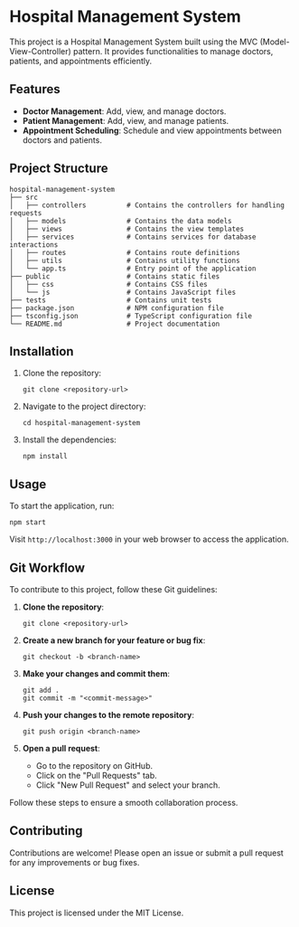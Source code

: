 # Hospital Management System

This project is a Hospital Management System built using the MVC (Model-View-Controller) pattern. It provides functionalities to manage doctors, patients, and appointments efficiently.

## Features

- **Doctor Management**: Add, view, and manage doctors.
- **Patient Management**: Add, view, and manage patients.
- **Appointment Scheduling**: Schedule and view appointments between doctors and patients.

## Project Structure

```
hospital-management-system
├── src
│   ├── controllers          # Contains the controllers for handling requests
│   ├── models               # Contains the data models
│   ├── views                # Contains the view templates
│   ├── services             # Contains services for database interactions
│   ├── routes               # Contains route definitions
│   ├── utils                # Contains utility functions
│   └── app.ts               # Entry point of the application
├── public                   # Contains static files
│   ├── css                  # Contains CSS files
│   └── js                   # Contains JavaScript files
├── tests                    # Contains unit tests
├── package.json             # NPM configuration file
├── tsconfig.json            # TypeScript configuration file
└── README.md                # Project documentation
```

## Installation

1. Clone the repository:
   ```
   git clone <repository-url>
   ```
2. Navigate to the project directory:
   ```
   cd hospital-management-system
   ```
3. Install the dependencies:
   ```
   npm install
   ```

## Usage

To start the application, run:
```
npm start
```

Visit `http://localhost:3000` in your web browser to access the application.

## Git Workflow

To contribute to this project, follow these Git guidelines:

1. **Clone the repository**:
   ```
   git clone <repository-url>
   ```

2. **Create a new branch for your feature or bug fix**:
   ```
   git checkout -b <branch-name>
   ```

3. **Make your changes and commit them**:
   ```
   git add .
   git commit -m "<commit-message>"
   ```

4. **Push your changes to the remote repository**:
   ```
   git push origin <branch-name>
   ```

5. **Open a pull request**:
   - Go to the repository on GitHub.
   - Click on the "Pull Requests" tab.
   - Click "New Pull Request" and select your branch.

Follow these steps to ensure a smooth collaboration process.

## Contributing

Contributions are welcome! Please open an issue or submit a pull request for any improvements or bug fixes.

## License

This project is licensed under the MIT License.
